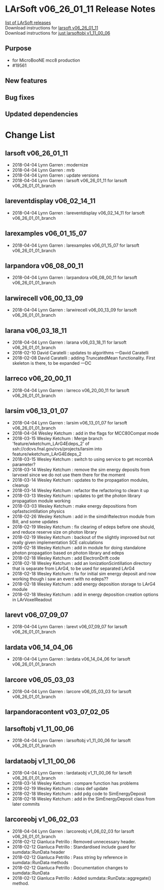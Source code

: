 # LArSoft v06_26_01_11 Release Notes



[list of LArSoft releases](LArSoft_release_list)  
Download instructions for [larsoft v06_26_01_11](https://scisoft.fnal.gov/scisoft/bundles/larsoft/v06_26_01_11/larsoft-v06_26_01_11.html)  
Download instructions for [just larsoftobj v1_11_00_06](https://scisoft.fnal.gov/scisoft/bundles/larsoftobj/v1_11_00_06/larsoftobj-v1_11_00_06.html)

## Purpose

-   for MicroBooNE mcc8 production
-   \#19561

## New features

## Bug fixes

## Updated dependencies

# Change List

## larsoft v06_26_01_11

-   2018-04-04 Lynn Garren : modernize
-   2018-04-04 Lynn Garren : mrb
-   2018-04-04 Lynn Garren : update versions
-   2018-04-04 Lynn Garren : larsoft v06_26_01_11 for larsoft v06_26_01_01_branch

## lareventdisplay v06_02_14_11

-   2018-04-04 Lynn Garren : lareventdisplay v06_02_14_11 for larsoft v06_26_01_01_branch

## larexamples v06_01_15_07

-   2018-04-04 Lynn Garren : larexamples v06_01_15_07 for larsoft v06_26_01_01_branch

## larpandora v06_08_00_11

-   2018-04-04 Lynn Garren : larpandora v06_08_00_11 for larsoft v06_26_01_01_branch

## larwirecell v06_00_13_09

-   2018-04-04 Lynn Garren : larwirecell v06_00_13_09 for larsoft v06_26_01_01_branch

## larana v06_03_18_11

-   2018-04-04 Lynn Garren : larana v06_03_18_11 for larsoft v06_26_01_01_branch
-   2018-02-10 David Caratelli : updates to algorithms —David Caratelli
-   2018-02-08 David Caratelli : adding TruncatedMean functionality. First skeleton is there, to be expanded —DC

## larreco v06_20_00_11

-   2018-04-04 Lynn Garren : larreco v06_20_00_11 for larsoft v06_26_01_01_branch

## larsim v06_13_01_07

-   2018-04-04 Lynn Garren : larsim v06_13_01_07 for larsoft v06_26_01_01_branch
-   2018-04-04 Wesley Ketchum : add in the flags for MCC80Compat mode
-   2018-03-15 Wesley Ketchum : Merge branch 'feature/wketchum_LArG4Edeps_2' of ssh://cdcvs.fnal.gov/cvs/projects/larsim into feature/wketchum_LArG4Edeps_2
-   2018-03-15 Wesley Ketchum : switch to using service to get recombA parameter?
-   2018-03-14 Wesley Ketchum : remove the sim energy deposits from larvoxel since we do not use them there for the moment
-   2018-03-14 Wesley Ketchum : updates to the propagation modules, cleanup
-   2018-03-14 Wesley Ketchum : refactor the refactoring to clean it up
-   2018-03-13 Wesley Ketchum : updates to get the photon library propagation module working
-   2018-03-03 Wesley Ketchum : make energy depositions from opfastscintillation physics
-   2018-02-26 Wesley Ketchum : add in the simdriftelectron module from Bill, and some updates
-   2018-02-19 Wesley Ketchum : fix clearing of edeps before one should, and reduce reserve size on photon library
-   2018-02-19 Wesley Ketchum : backout of the slightly improved but not really given implementation SCE calculations
-   2018-02-18 Wesley Ketchum : add in module for doing standalone photon propagation based on photon library and edeps
-   2018-02-18 Wesley Ketchum : add ElectronDrift code
-   2018-02-18 Wesley Ketchum : add an IonizationScintillation directory that is separate from LArG4, to be used for separated LArG4
-   2018-02-18 Wesley Ketchum : fix for initial sim energy deposit and now working though i saw an event with no edeps??
-   2018-02-18 Wesley Ketchum : add energy deposition storage to LArG4 module
-   2018-02-18 Wesley Ketchum : add in energy deposition creation options in LArVoxelReadout

## larevt v06_07_09_07

-   2018-04-04 Lynn Garren : larevt v06_07_09_07 for larsoft v06_26_01_01_branch

## lardata v06_14_04_06

-   2018-04-04 Lynn Garren : lardata v06_14_04_06 for larsoft v06_26_01_01_branch

## larcore v06_05_03_03

-   2018-04-04 Lynn Garren : larcore v06_05_03_03 for larsoft v06_26_01_01_branch

## larpandoracontent v03_07_02_05

## larsoftobj v1_11_00_06

-   2018-04-04 Lynn Garren : larsoftobj v1_11_00_06 for larsoft v06_26_01_01_branch

## lardataobj v1_11_00_06

-   2018-04-04 Lynn Garren : lardataobj v1_11_00_06 for larsoft v06_26_01_01_branch
-   2018-03-14 Wesley Ketchum : compare function has problems
-   2018-02-19 Wesley Ketchum : class def update
-   2018-02-18 Wesley Ketchum : add pdg code to SimEnergyDeposit
-   2018-02-18 Wesley Ketchum : add in the SimEnergyDeposit class from later commits

## larcoreobj v1_06_02_03

-   2018-04-04 Lynn Garren : larcoreobj v1_06_02_03 for larsoft v06_26_01_01_branch
-   2018-02-12 Gianluca Petrillo : Removed unnecessary header.
-   2018-02-12 Gianluca Petrillo : Standardised include guard for sumdata::RunData header
-   2018-02-12 Gianluca Petrillo : Pass string by reference in sumdata::RunData methods
-   2018-02-12 Gianluca Petrillo : Documentation changes to sumdata::RunData
-   2018-02-12 Gianluca Petrillo : Added sumdata::RunData::aggregate() method.
